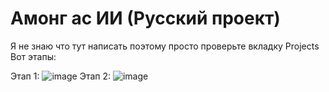 # Амонг ас ИИ (Русский проект)
Я не знаю что тут написать поэтому просто проверьте вкладку Projects
Вот этапы:

Этап 1: ![image](https://github.com/FoxVukOff/Among-us-AI-Russian-project-/assets/147399306/4d2391d4-f055-43fa-a64e-2bc13ce05275)
Этап 2: ![image](https://github.com/FoxVukOff/Among-us-AI-Russian-project-/assets/147399306/d622a7e5-2ad9-43ef-adc9-4fe707abd8a5)


